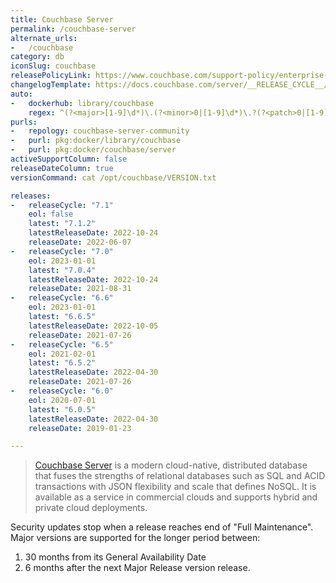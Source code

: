 ```yaml
---
title: Couchbase Server
permalink: /couchbase-server
alternate_urls:
-   /couchbase
category: db
iconSlug: couchbase
releasePolicyLink: https://www.couchbase.com/support-policy/enterprise-software
changelogTemplate: https://docs.couchbase.com/server/__RELEASE_CYCLE__/release-notes/relnotes.html
auto:
-   dockerhub: library/couchbase
    regex: ^(?<major>[1-9]\d*)\.(?<minor>0|[1-9]\d*)\.?(?<patch>0|[1-9]\d*)?$
purls:
-   repology: couchbase-server-community
-   purl: pkg:docker/library/couchbase
-   purl: pkg:docker/couchbase/server
activeSupportColumn: false
releaseDateColumn: true
versionCommand: cat /opt/couchbase/VERSION.txt

releases:
-   releaseCycle: "7.1"
    eol: false
    latest: "7.1.2"
    latestReleaseDate: 2022-10-24
    releaseDate: 2022-06-07
-   releaseCycle: "7.0"
    eol: 2023-01-01
    latest: "7.0.4"
    latestReleaseDate: 2022-10-24
    releaseDate: 2021-08-31
-   releaseCycle: "6.6"
    eol: 2023-01-01
    latest: "6.6.5"
    latestReleaseDate: 2022-10-05
    releaseDate: 2021-07-26
-   releaseCycle: "6.5"
    eol: 2021-02-01
    latest: "6.5.2"
    latestReleaseDate: 2022-04-30
    releaseDate: 2021-07-26
-   releaseCycle: "6.0"
    eol: 2020-07-01
    latest: "6.0.5"
    latestReleaseDate: 2022-04-30
    releaseDate: 2019-01-23

---
```


> [Couchbase Server](https://www.couchbase.com/products/server) is a modern cloud-native, distributed database that fuses the strengths of relational databases such as SQL and ACID transactions with JSON flexibility and scale that defines NoSQL. It is available as a service in commercial clouds and supports hybrid and private cloud deployments. 

Security updates stop when a release reaches end of "Full Maintenance". Major versions are supported for the longer period between:

1. 30 months from its General Availability Date
2. 6 months after the next Major Release version release.
